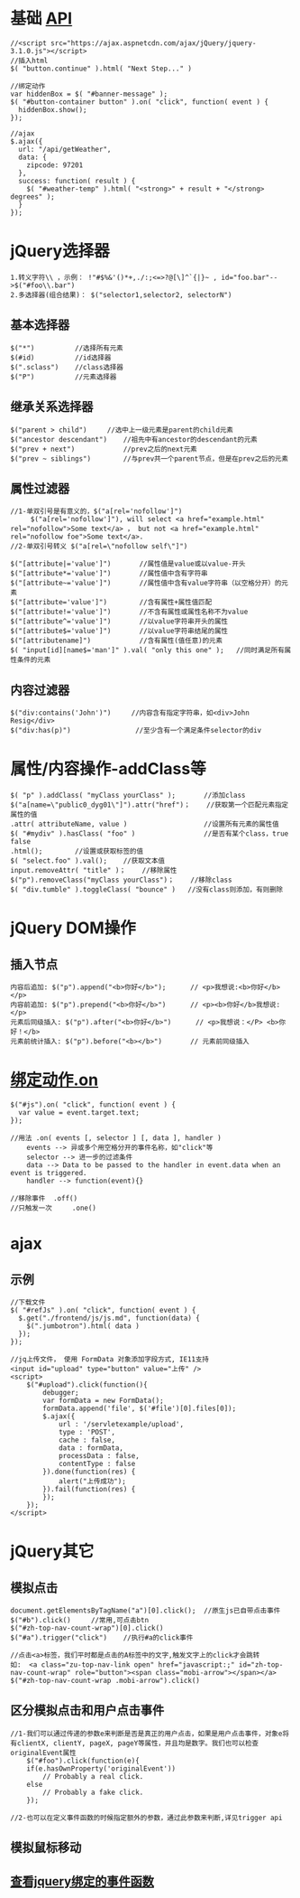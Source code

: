 # 基础 [API](http://api.jquery.com/)
	//<script src="https://ajax.aspnetcdn.com/ajax/jQuery/jquery-3.1.0.js"></script>
	//插入html
	$( "button.continue" ).html( "Next Step..." )

	//绑定动作
	var hiddenBox = $( "#banner-message" );
	$( "#button-container button" ).on( "click", function( event ) {
	  hiddenBox.show();
	});

	//ajax
	$.ajax({
	  url: "/api/getWeather",
	  data: {
	    zipcode: 97201
	  },
	  success: function( result ) {
	    $( "#weather-temp" ).html( "<strong>" + result + "</strong> degrees" );
	  }
	});

# jQuery选择器
    1.转义字符\\ ，示例： !"#$%&'()*+,./:;<=>?@[\]^`{|}~ , id="foo.bar"-->$("#foo\\.bar")
    2.多选择器(组合结果)： $("selector1,selector2, selectorN")
## 基本选择器
    $("*")          //选择所有元素
    $(#id)          //id选择器
    $(".sclass")    //class选择器
    $("P")          //元素选择器
## 继承关系选择器
    $("parent > child")     //选中上一级元素是parent的child元素
    $("ancestor descendant")    //祖先中有ancestor的descendant的元素
    $("prev + next")            //prev之后的next元素
    $("prev ~ siblings")        //与prev共一个parent节点，但是在prev之后的元素
## 属性过滤器
    //1-单双引号是有意义的，$("a[rel='nofollow']")
         $("a[rel='nofollow']"), will select <a href="example.html" rel="nofollow">Some text</a> ， but not <a href="example.html" rel="nofollow foe">Some text</a>.
    //2-单双引号转义 $("a[rel=\"nofollow self\"]")

    $("[attribute|='value']")       //属性值是value或以value-开头
    $("[attribute*='value']")       //属性值中含有字符串
    $("[attribute~='value']")       //属性值中含有value字符串（以空格分开）的元素
    $("[attribute='value']")        //含有属性+属性值匹配
    $("[attribute!='value']")       //不含有属性或属性名称不为value
    $("[attribute^='value']")       //以value字符串开头的属性
    $("[attribute$='value']")       //以value字符串结尾的属性
    $("[attributename]")            //含有属性(值任意)的元素
    $( "input[id][name$='man']" ).val( "only this one" );   //同时满足所有属性条件的元素
## 内容过滤器
    $("div:contains('John')")     //内容含有指定字符串，如<div>John Resig</div>
    $("div:has(p)")                //至少含有一个满足条件selector的div

# 属性/内容操作-addClass等
    $( "p" ).addClass( "myClass yourClass" );       //添加class
    $("a[name=\"public0_dyg01\"]").attr("href")；    //获取第一个匹配元素指定属性的值
    .attr( attributeName, value )                   //设置所有元素的属性值
    $( "#mydiv" ).hasClass( "foo" )                 //是否有某个class，true false
    .html();        //设置或获取标签的值
    $( "select.foo" ).val();    //获取文本值
    input.removeAttr( "title" )；    //移除属性
    $("p").removeClass("myClass yourClass")；    //移除class
    $( "div.tumble" ).toggleClass( "bounce" )   //没有class则添加，有则删除



# jQuery DOM操作
## 插入节点
	内容后追加: $("p").append("<b>你好</b>");		// <p>我想说:<b>你好</b></p>
	内容前追加: $("p").prepend("<b>你好</b>")		// <p><b>你好</b>我想说: </p>
	元素后同级插入: $("p").after("<b>你好</b>")		// <p>我想说：</P> <b>你好！</b>
	元素前统计插入: $("p").before("<b></b>") 		// 元素前同级插入

# [绑定动作.on](http://api.jquery.com/on/)
	$("#js").on( "click", function( event ) {
	  var value = event.target.text;
	});
    
	//用法 .on( events [, selector ] [, data ], handler )
		events --> 异或多个用空格分开的事件名称，如"click"等
		selector --> 进一步的过滤条件
		data --> Data to be passed to the handler in event.data when an event is triggered.
		handler --> function(event){}
    
	//移除事件	.off()
	//只触发一次 	.one()

# ajax
## 示例
	//下载文件
	$( "#refJs" ).on( "click", function( event ) {
	  $.get("./frontend/js/js.md", function(data) { 
	    $(".jumbotron").html( data )
	  });
	});
	
	//jq上传文件， 使用 FormData 对象添加字段方式, IE11支持
	<input id="upload" type="button" value="上传" />
	<script>
		$("#upload").click(function(){
			debugger;
			var formData = new FormData();
			formData.append('file', $('#file')[0].files[0]);
			$.ajax({
				url : '/servletexample/upload',
				type : 'POST',
				cache : false,
				data : formData,
				processData : false,
				contentType : false
			}).done(function(res) {
				alert("上传成功");
			}).fail(function(res) {
			});
		});
	</script>

# jQuery其它
## 模拟点击
	document.getElementsByTagName("a")[0].click();	//原生js已自带点击事件
	$("#b").click()		//常用,可点击btn
	$("#zh-top-nav-count-wrap")[0].click()
	$("#a").trigger("click")	//执行#a的click事件
	
	//点击<a>标签，我们平时都是点击的A标签中的文字,触发文字上的click才会跳转
	如:  <a class="zu-top-nav-link open" href="javascript:;" id="zh-top-nav-count-wrap" role="button"><span class="mobi-arrow"></span></a>
	$("#zh-top-nav-count-wrap .mobi-arrow").click()

## 区分模拟点击和用户点击事件
	//1-我们可以通过传递的参数e来判断是否是真正的用户点击，如果是用户点击事件，对象e将有clientX, clientY, pageX, pageY等属性，并且均是数字。我们也可以检查originalEvent属性
		$("#foo").click(function(e){  
		if(e.hasOwnProperty('originalEvent'))  
			// Probably a real click.  
		else  
			// Probably a fake click.  
		}); 
	
	//2-也可以在定义事件函数的时候指定额外的参数，通过此参数来判断,详见trigger api

## 模拟鼠标移动
	
## [查看jquery绑定的事件函数](http://sudodev.cn/detect-jquery-event-function-define/)
	
